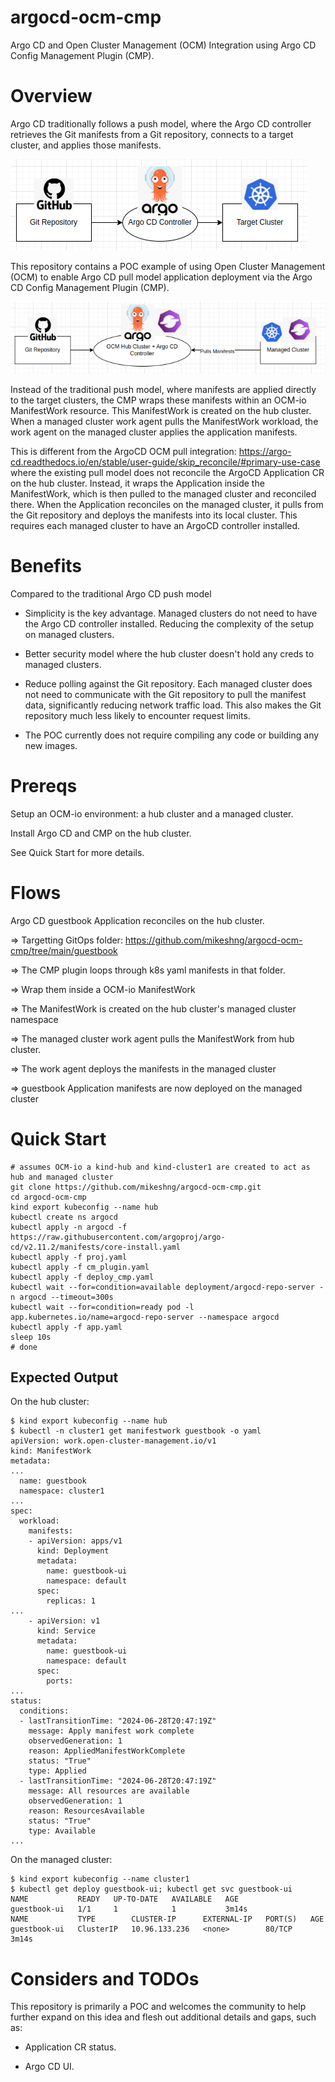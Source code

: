 # argocd-ocm-cmp
Argo CD and Open Cluster Management (OCM) Integration using Argo CD Config Management Plugin (CMP).

# Overview

Argo CD traditionally follows a push model, where the Argo CD controller retrieves the Git manifests from a Git repository,
connects to a target cluster, and applies those manifests.

![image](assets/push.png)

This repository contains a POC example of using Open Cluster Management (OCM) to enable Argo CD pull model application deployment via the Argo CD Config Management Plugin (CMP).

![image](assets/pull.png)

Instead of the traditional push model, where manifests are applied directly to the target clusters,
the CMP wraps these manifests within an OCM-io ManifestWork resource.
This ManifestWork is created on the hub cluster. When a managed cluster work agent pulls the ManifestWork workload,
the work agent on the managed cluster applies the application manifests.

This is different from the ArgoCD OCM pull integration: https://argo-cd.readthedocs.io/en/stable/user-guide/skip_reconcile/#primary-use-case
where the existing pull model does not reconcile the ArgoCD Application CR on the hub cluster.
Instead, it wraps the Application inside the ManifestWork, which is then pulled to the managed cluster and reconciled there.
When the Application reconciles on the managed cluster,
it pulls from the Git repository and deploys the manifests into its local cluster.
This requires each managed cluster to have an ArgoCD controller installed. 

# Benefits

Compared to the traditional Argo CD push model

- Simplicity is the key advantage. Managed clusters do not need to have the Argo CD controller installed.
Reducing the complexity of the setup on managed clusters.

- Better security model where the hub cluster doesn't hold any creds to managed clusters.

- Reduce polling against the Git repository.
Each managed cluster does not need to communicate with the Git repository to pull the manifest data, significantly reducing network traffic load.
This also makes the Git repository much less likely to encounter request limits.

- The POC currently does not require compiling any code or building any new images.

# Prereqs
Setup an OCM-io environment: a hub cluster and a managed cluster.

Install Argo CD and CMP on the hub cluster.

See Quick Start for more details.

# Flows

Argo CD guestbook Application reconciles on the hub cluster.

=> Targetting GitOps folder: https://github.com/mikeshng/argocd-ocm-cmp/tree/main/guestbook

=> The CMP plugin loops through k8s yaml manifests in that folder.

=> Wrap them inside a OCM-io ManifestWork

=> The ManifestWork is created on the hub cluster's managed cluster namespace

=> The managed cluster work agent pulls the ManifestWork from hub cluster.

=> The work agent deploys the manifests in the managed cluster

=> guestbook Application manifests are now deployed on the managed cluster

# Quick Start

```
# assumes OCM-io a kind-hub and kind-cluster1 are created to act as hub and managed cluster
git clone https://github.com/mikeshng/argocd-ocm-cmp.git
cd argocd-ocm-cmp
kind export kubeconfig --name hub
kubectl create ns argocd
kubectl apply -n argocd -f https://raw.githubusercontent.com/argoproj/argo-cd/v2.11.2/manifests/core-install.yaml
kubectl apply -f proj.yaml
kubectl apply -f cm_plugin.yaml
kubectl apply -f deploy_cmp.yaml
kubectl wait --for=condition=available deployment/argocd-repo-server -n argocd --timeout=300s
kubectl wait --for=condition=ready pod -l app.kubernetes.io/name=argocd-repo-server --namespace argocd
kubectl apply -f app.yaml
sleep 10s
# done
```

## Expected Output

On the hub cluster:

```
$ kind export kubeconfig --name hub
$ kubectl -n cluster1 get manifestwork guestbook -o yaml
apiVersion: work.open-cluster-management.io/v1
kind: ManifestWork
metadata:
...
  name: guestbook
  namespace: cluster1
...
spec:
  workload:
    manifests:
    - apiVersion: apps/v1
      kind: Deployment
      metadata:
        name: guestbook-ui
        namespace: default
      spec:
        replicas: 1
...
    - apiVersion: v1
      kind: Service
      metadata:
        name: guestbook-ui
        namespace: default
      spec:
        ports:
...
status:
  conditions:
  - lastTransitionTime: "2024-06-28T20:47:19Z"
    message: Apply manifest work complete
    observedGeneration: 1
    reason: AppliedManifestWorkComplete
    status: "True"
    type: Applied
  - lastTransitionTime: "2024-06-28T20:47:19Z"
    message: All resources are available
    observedGeneration: 1
    reason: ResourcesAvailable
    status: "True"
    type: Available
...
```

On the managed cluster:

```
$ kind export kubeconfig --name cluster1
$ kubectl get deploy guestbook-ui; kubectl get svc guestbook-ui
NAME           READY   UP-TO-DATE   AVAILABLE   AGE
guestbook-ui   1/1     1            1           3m14s
NAME           TYPE        CLUSTER-IP      EXTERNAL-IP   PORT(S)   AGE
guestbook-ui   ClusterIP   10.96.133.236   <none>        80/TCP    3m14s
```

# Considers and TODOs

This repository is primarily a POC and welcomes the community to help further expand on this idea and flesh out additional details and gaps,
such as:

- Application CR status.

- Argo CD UI.

